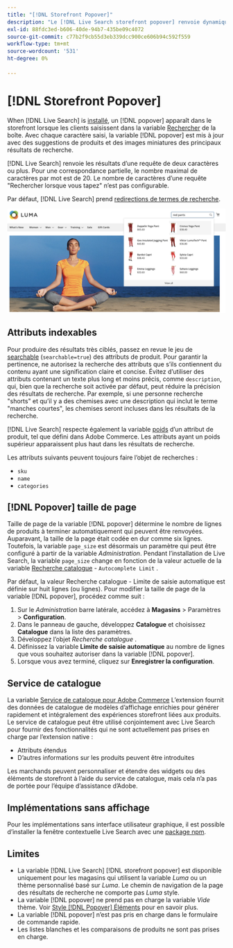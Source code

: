 ```yaml
---
title: "[!DNL Storefront Popover]"
description: "Le [!DNL Live Search storefront popover] renvoie dynamiquement les produits suggérés et les miniatures."
exl-id: 88fdc3ed-b606-40de-94b7-435be09c4072
source-git-commit: c77b2f9cb55d3eb339dcc900ce606b94c592f559
workflow-type: tm+mt
source-wordcount: '531'
ht-degree: 0%

---
```


# [!DNL Storefront Popover]

When [!DNL Live Search] is [installé](install.md), un [!DNL popover] apparaît dans le storefront lorsque les clients saisissent dans la variable [Rechercher](https://experienceleague.adobe.com/docs/commerce-admin/catalog/catalog/search/search.html#quick-search) de la boîte. Avec chaque caractère saisi, la variable [!DNL popover] est mis à jour avec des suggestions de produits et des images miniatures des principaux résultats de recherche.

[!DNL Live Search] renvoie les résultats d’une requête de deux caractères ou plus. Pour une correspondance partielle, le nombre maximal de caractères par mot est de 20. Le nombre de caractères d’une requête &quot;Rechercher lorsque vous tapez&quot; n’est pas configurable.

Par défaut, [!DNL Live Search] prend [redirections de termes de recherche](https://experienceleague.adobe.com/docs/commerce-admin/catalog/catalog/search/search-terms.html).

![[!DNL Live Search popover]](assets/storefront-search-as-you-type.png)

## Attributs indexables

Pour produire des résultats très ciblés, passez en revue le jeu de [searchable](https://experienceleague.adobe.com/docs/commerce-admin/catalog/product-attributes/product-attributes.html) (`searchable=true`) des attributs de produit. Pour garantir la pertinence, ne autorisez la recherche des attributs que s’ils contiennent du contenu ayant une signification claire et concise. Évitez d’utiliser des attributs contenant un texte plus long et moins précis, comme `description`, qui, bien que la recherche soit activée par défaut, peut réduire la précision des résultats de recherche.
Par exemple, si une personne recherche &quot;shorts&quot; et qu’il y a des chemises avec une description qui inclut le terme &quot;manches courtes&quot;, les chemises seront incluses dans les résultats de la recherche.

[!DNL Live Search] respecte également la variable [poids](https://experienceleague.adobe.com/docs/commerce-admin/catalog/catalog/search/search-results.html#weighted-search) d’un attribut de produit, tel que défini dans Adobe Commerce. Les attributs ayant un poids supérieur apparaissent plus haut dans les résultats de recherche.

Les attributs suivants peuvent toujours faire l’objet de recherches :

* `sku`
* `name`
* `categories`

## [!DNL Popover] taille de page

Taille de page de la variable [!DNL popover] détermine le nombre de lignes de produits à terminer automatiquement qui peuvent être renvoyées. Auparavant, la taille de la page était codée en dur comme six lignes. Toutefois, la variable `page_size` est désormais un paramètre qui peut être configuré à partir de la variable *Administration*. Pendant l’installation de Live Search, la variable `page_size` change en fonction de la valeur actuelle de la variable [Recherche catalogue](https://experienceleague.adobe.com/docs/commerce-admin/config/catalog/catalog.html) - `Autocomplete Limit` .

Par défaut, la valeur Recherche catalogue - Limite de saisie automatique est définie sur huit lignes (ou lignes). Pour modifier la taille de page de la variable [!DNL popover], procédez comme suit :

1. Sur le *Administration* barre latérale, accédez à **Magasins** > Paramètres > **Configuration**.
1. Dans le panneau de gauche, développez **Catalogue** et choisissez **Catalogue** dans la liste des paramètres.
1. Développez l’objet *Recherche catalogue* .
1. Définissez la variable **Limite de saisie automatique** au nombre de lignes que vous souhaitez autoriser dans la variable [!DNL popover].
1. Lorsque vous avez terminé, cliquez sur **Enregistrer la configuration**.

## Service de catalogue

La variable [Service de catalogue pour Adobe Commerce](../catalog-service/overview.md) L’extension fournit des données de catalogue de modèles d’affichage enrichies pour générer rapidement et intégralement des expériences storefront liées aux produits. Le service de catalogue peut être utilisé conjointement avec Live Search pour fournir des fonctionnalités qui ne sont actuellement pas prises en charge par l’extension native :

* Attributs étendus
* D’autres informations sur les produits peuvent être introduites

Les marchands peuvent personnaliser et étendre des widgets ou des éléments de storefront à l’aide du service de catalogue, mais cela n’a pas de portée pour l’équipe d’assistance d’Adobe.

## Implémentations sans affichage

Pour les implémentations sans interface utilisateur graphique, il est possible d’installer la fenêtre contextuelle Live Search avec une [package npm](https://www.npmjs.com/package/@magento/ds-livesearch-storefront-utils).

## Limites

* La variable [!DNL Live Search] [!DNL storefront popover] est disponible uniquement pour les magasins qui utilisent la variable *Luma* ou un thème personnalisé basé sur *Luma*. Le chemin de navigation de la page des résultats de recherche ne comporte pas *Luma* style.
* La variable [!DNL popover] ne prend pas en charge la variable *Vide* thème. Voir [Style [!DNL Popover] Éléments](storefront-popover-styling.md) pour en savoir plus.
* La variable [!DNL popover] n’est pas pris en charge dans le formulaire de commande rapide.
* Les listes blanches et les comparaisons de produits ne sont pas prises en charge.
